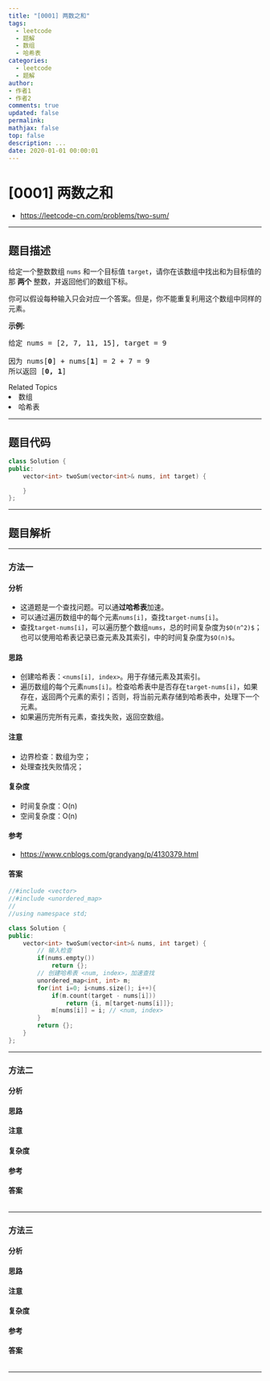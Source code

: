 ```yaml
---
title: "[0001] 两数之和"
tags:
  - leetcode
  - 题解
  - 数组
  - 哈希表
categories:
  - leetcode
  - 题解
author: 
- 作者1
- 作者2
comments: true
updated: false
permalink:
mathjax: false
top: false
description: ...
date: 2020-01-01 00:00:01
---
```


# [0001] 两数之和

* https://leetcode-cn.com/problems/two-sum/


---


## 题目描述

<p>给定一个整数数组 <code>nums</code>&nbsp;和一个目标值 <code>target</code>，请你在该数组中找出和为目标值的那&nbsp;<strong>两个</strong>&nbsp;整数，并返回他们的数组下标。</p>

<p>你可以假设每种输入只会对应一个答案。但是，你不能重复利用这个数组中同样的元素。</p>

<p><strong>示例:</strong></p>

<pre>给定 nums = [2, 7, 11, 15], target = 9

因为 nums[<strong>0</strong>] + nums[<strong>1</strong>] = 2 + 7 = 9
所以返回 [<strong>0, 1</strong>]
</pre>
<div><div>Related Topics</div><div><li>数组</li><li>哈希表</li></div></div>


---


## 题目代码

```cpp
class Solution {
public:
    vector<int> twoSum(vector<int>& nums, int target) {

    }
};
```


---


## 题目解析


---


### 方法一

#### 分析
* 这道题是一个查找问题。可以通**过哈希表**加速。
* 可以通过遍历数组中的每个元素`nums[i]`，查找`target-nums[i]`。
* 查找`target-nums[i]`，可以遍历整个数组`nums`，总的时间复杂度为`$O(n^2)$`；也可以使用哈希表记录已查元素及其索引，中的时间复杂度为`$O(n)$`。

#### 思路
* 创建哈希表：`<nums[i], index>`。用于存储元素及其索引。
* 遍历数组的每个元素`nums[i]`。检查哈希表中是否存在`target-nums[i]`，如果存在，返回两个元素的索引；否则，将当前元素存储到哈希表中，处理下一个元素。
* 如果遍历完所有元素，查找失败，返回空数组。

#### 注意
* 边界检查：数组为空；
* 处理查找失败情况；

#### 复杂度
* 时间复杂度：O(n)
* 空间复杂度：O(n)

#### 参考
* https://www.cnblogs.com/grandyang/p/4130379.html

#### 答案

```cpp
//#include <vector>
//#include <unordered_map>
//
//using namespace std;

class Solution {
public:
    vector<int> twoSum(vector<int>& nums, int target) {
        // 输入检查
        if(nums.empty())
            return {};
        // 创建哈希表 <num, index>，加速查找
        unordered_map<int, int> m;
        for(int i=0; i<nums.size(); i++){
            if(m.count(target - nums[i]))
                return {i, m[target-nums[i]]};
            m[nums[i]] = i; // <num, index>
        }
        return {};
    }
};
```


---


### 方法二

#### 分析

#### 思路

#### 注意

#### 复杂度

#### 参考

#### 答案

```cpp

```

---


### 方法三

#### 分析

#### 思路

#### 注意

#### 复杂度

#### 参考

#### 答案

```cpp

```

---

